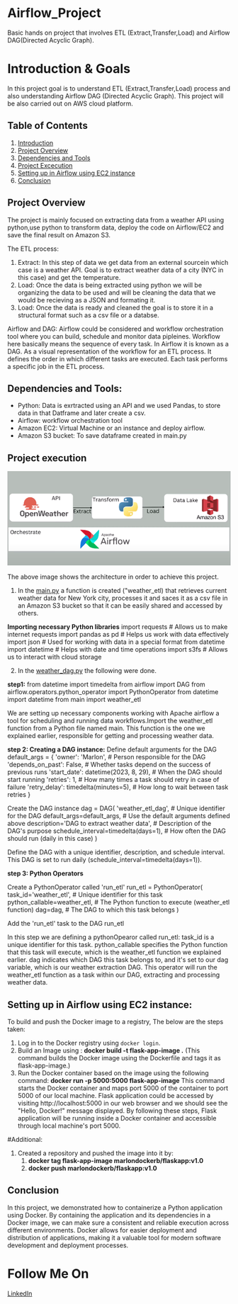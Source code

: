# Airflow_Project
Basic hands on project that involves ETL (Extract,Transfer,Load) and Airflow DAG(Directed Acyclic Graph).


# Introduction & Goals
In this project goal is to understand ETL (Extract,Transfer,Load) process and also understanding Airflow DAG (Directed Acyclic Graph). This project will be also carried out on AWS cloud platform.

## Table of Contents
1. [Introduction](#Introduction)
2. [Project Overview](#project-overview)
3. [Dependencies and Tools](#dependencies-and-tools)
4. [Project Excecution](#project-execution)
5. [Setting up in Airflow using EC2 instance](#Setting-up-in-Airflow-using-EC2-instance)
6. [Conclusion](#conclusion)

## Project Overview

The project is mainly focused on extracting data from a weather API using python,use python to transform data, deploy the code on Airflow/EC2 and save the final result on Amazon S3.

The ETL process:
1. Extract: In this step of data we get data from an external sourcein which case is a weather API. Goal is to extract weather data of a city (NYC in this case) and get the temperature.
2. Load: Once the data is being extracted using python we will be organizing the data to be used and will be cleaning the data that we would be recieving as a JSON and formating it.
3. Load: Once the data is ready and cleaned the goal is to store it in a structural format such as a csv file or a databse.

Airflow and DAG:
Airflow could be considered and workflow orchestration tool where you can build, schedule and monitor data pipleines. Workflow here basically means the sequence of every task. In Airflow it is known as a DAG. As a visual representation of the workflow for an ETL process. It defines the order in which different tasks are executed. Each task performs a specific job in the ETL process.


## Dependencies and Tools:
- Python: Data is exrtracted using an API and we used Pandas, to store data in that Datframe and later create a csv.
- Airflow: workflow orchestration tool
- Amazon EC2: Virtual Machine or an instance and deploy airflow.
- Amazon S3 bucket: To save dataframe created in main.py

## Project execution
![Architecture](https://github.com/marlonbale/Airflow_Project/blob/main/Architecture.png)

The above image shows the architecture in order to achieve this project.

1. In the [main.py](main.py) a function is created ("weather_etl) that retrieves current weather data for New York city, processes it and saces it as a csv file in an Amazon S3 bucket so that it can be easily shared and accessed by others.
   
**Importing necessary Python libraries**
import requests  # Allows us to make internet requests
import pandas as pd  # Helps us work with data effectively
import json  # Used for working with data in a special format
from datetime import datetime  # Helps with date and time operations
import s3fs  # Allows us to interact with cloud storage

2. In the [weather_dag.py](weather_dag.py) the following  were done.
   
**step1:**
  from datetime import timedelta
  from airflow import DAG
  from airflow.operators.python_operator import PythonOperator
  from datetime import datetime
  from main import weather_etl

We are setting up necessary components working with Apache airflow a tool for     scheduling and running data workflows.Import the weather_etl function from a Python file named main. This function is the one we explained earlier, responsible for getting and processing weather data.

**step 2: Creating a DAG instance:**
   Define default arguments for the DAG
  default_args = {
      'owner': 'Marlon',               # Person responsible for the DAG
      'depends_on_past': False,        # Whether tasks depend on the success of previous runs
      'start_date': datetime(2023, 8, 29),  # When the DAG should start running
      'retries': 1,                   # How many times a task should retry in case of failure
      'retry_delay': timedelta(minutes=5),  # How long to wait between task retries
  }
  
  Create the DAG instance
  dag = DAG(
      'weather_etl_dag',                 # Unique identifier for the DAG
      default_args=default_args,         # Use the default arguments defined above
      description='DAG to extract weather data',  # Description of the DAG's purpose
      schedule_interval=timedelta(days=1),      # How often the DAG should run (daily in this case)
  )

Define the DAG with a unique identifier, description, and schedule interval. This DAG is set to run daily (schedule_interval=timedelta(days=1)).

**step 3: Python Operators**

  Create a PythonOperator called 'run_etl'
  run_etl = PythonOperator(
      task_id='weather_etl',         # Unique identifier for this task
      python_callable=weather_etl,   # The Python function to execute (weather_etl function)
      dag=dag,                       # The DAG to which this task belongs
  )
  
  Add the 'run_etl' task to the DAG
  run_etl

In this step we are defining a pythonOpearor called run_etl:
task_id is a unique identifier for this task.
python_callable specifies the Python function that this task will execute, which is the weather_etl function we explained earlier.
dag indicates which DAG this task belongs to, and it's set to our dag variable, which is our weather extraction DAG.
This operator will run the weather_etl function as a task within our DAG, extracting and processing weather data.


## Setting up in Airflow using EC2 instance:
To build and push the Docker image to a registry, The below are the steps taken:

1. Log in to the Docker registry using `docker login`.
2. Build an Image using : **docker build -t flask-app-image .** (This command builds the Docker image using the Dockerfile and tags it as flask-app-image.)
3. Run the Docker container based on the image using the following command:
   **docker run -p 5000:5000 flask-app-image**
This command starts the Docker container and maps port 5000 of the container to port 5000 of our local machine.
Flask application could be accessed by visiting http://localhost:5000 in our web browser and we should see the "Hello, Docker!" message displayed.
By following these steps, Flask application will be running inside a Docker container and accessible through local machine's port 5000.

#Additional:
1. Created a repository and pushed the image into it by:
     1. **docker tag flask-app-image marlondockerb/flaskapp:v1.0**
     2. **docker push marlondockerb/flaskapp:v1.0**


## Conclusion
In this project, we demonstrated how to containerize a Python application using Docker. By containing the application and its dependencies in a Docker image, we can make sure a  consistent and reliable execution across different environments. 
Docker allows for easier deployment and distribution of applications, making it a valuable tool for modern software development and deployment processes.

# Follow Me On
[LinkedIn](https://www.linkedin.com/in/marlon-balasuriya-479309b5/)
